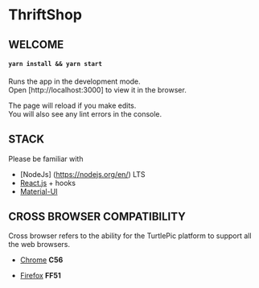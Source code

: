 # ThriftShop

## WELCOME

#### `yarn install && yarn start`

Runs the app in the development mode.\
Open [http://localhost:3000] to view it in the browser.

The page will reload if you make edits.\
You will also see any lint errors in the console.

## STACK

Please be familiar with

- [NodeJs] (https://nodejs.org/en/) LTS
- [React.js](https://reactjs.org/) + hooks
- [Material-UI](https://material-ui.com/components/paper/)

## CROSS BROWSER COMPATIBILITY

Cross browser refers to the ability for the TurtlePic platform to support all the web browsers.

- [Chrome](https://www.w3schools.com/browsers/browsers_chrome.asp) **C56**

- [Firefox](https://www.w3schools.com/browsers/browsers_firefox.asp) **FF51**
